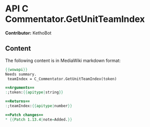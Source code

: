 # API C Commentator.GetUnitTeamIndex

**Contributor:** KethoBot

## Content

The following content is in MediaWiki markdown format:

```mediawiki
{{wowapi}}
Needs summary.
 teamIndex = C_Commentator.GetUnitTeamIndex(token)

==Arguments==
:;token:{{apitype|string}}

==Returns==
:;teamIndex:{{apitype|number}}

==Patch changes==
* {{Patch 1.13.4|note=Added.}}
```